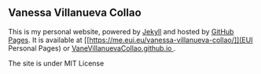 ## Vanessa Villanueva Collao

This is my personal website, powered by [Jekyll](http://jekyllrb.com/) and hosted by [GitHub Pages](https://pages.github.com/). It is available at [[https://me.eui.eu/vanessa-villanueva-collao/]](EUI Personal Pages) or [VaneVillanuevaCollao.github.io
](http://VaneVillanuevaCollao.github.io/).

The site is under MIT License
